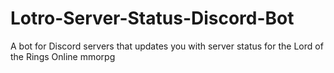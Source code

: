 # Lotro-Server-Status-Discord-Bot
A bot for Discord servers that updates you with server status for the Lord of the Rings Online mmorpg
